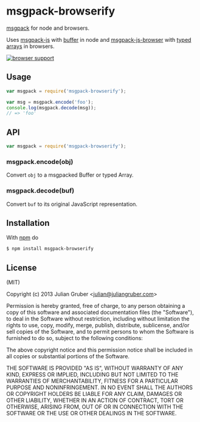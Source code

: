 
# msgpack-browserify

[msgpack](http://msgpack.org) for node and browsers.

Uses [msgpack-js](https://github.com/creationix/msgpack-js) with
[buffer](http://nodejs.org/api/buffer.html) in node and
[msgpack-js-browser](https://github.com/crreationix/msgpack-js-browser) with
[typed arrays](https://developer.mozilla.org/en-US/docs/JavaScript/Typed_arrays)
in browsers.

[![browser support](https://ci.testling.com/juliangruber/msgpack-browserify.png)](https://ci.testling.com/msgpack-browserify)

## Usage

```js
var msgpack = require('msgpack-browserify');

var msg = msgpack.encode('foo');
console.log(msgpack.decode(msg));
// => 'foo'
```

## API

```js
var msgpack = require('msgpack-browserify');
```

### msgpack.encode(obj)

Convert `obj` to a msgpacked Buffer or typed Array.

### msgpack.decode(buf)

Convert `buf` to its original JavaScript representation.

## Installation

With [npm](http://npmjs.org) do

```bash
$ npm install msgpack-browserify
```

## License

(MIT)

Copyright (c) 2013 Julian Gruber &lt;julian@juliangruber.com&gt;

Permission is hereby granted, free of charge, to any person obtaining a copy of
this software and associated documentation files (the "Software"), to deal in
the Software without restriction, including without limitation the rights to
use, copy, modify, merge, publish, distribute, sublicense, and/or sell copies
of the Software, and to permit persons to whom the Software is furnished to do
so, subject to the following conditions:

The above copyright notice and this permission notice shall be included in all
copies or substantial portions of the Software.

THE SOFTWARE IS PROVIDED "AS IS", WITHOUT WARRANTY OF ANY KIND, EXPRESS OR
IMPLIED, INCLUDING BUT NOT LIMITED TO THE WARRANTIES OF MERCHANTABILITY,
FITNESS FOR A PARTICULAR PURPOSE AND NONINFRINGEMENT. IN NO EVENT SHALL THE
AUTHORS OR COPYRIGHT HOLDERS BE LIABLE FOR ANY CLAIM, DAMAGES OR OTHER
LIABILITY, WHETHER IN AN ACTION OF CONTRACT, TORT OR OTHERWISE, ARISING FROM,
OUT OF OR IN CONNECTION WITH THE SOFTWARE OR THE USE OR OTHER DEALINGS IN THE
SOFTWARE.